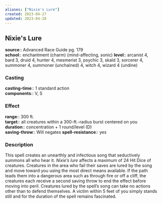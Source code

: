 ```yaml
---
aliases: ["Nixie's Lure"]
created: 2023-04-27
updated: 2023-04-28
---
```


## Nixie's Lure

**source**:: Advanced Race Guide pg. 179  
**school**:: enchantment (charm) (mind-affecting, sonic)
**level**:: arcanist 4, bard 3, druid 4, hunter 4, mesmerist 3, psychic 3, skald 3, sorcerer 4, summoner 4, summoner (unchained) 4, witch 4, wizard 4 (undine)

### Casting

**casting-time**:: 1 standard action  
**components**:: V, S

### Effect

**range**:: 300 ft.  
**target**:: all creatures within a 300-ft.-radius burst centered on you  
**duration**:: concentration + 1 round/level (D)  
**saving-throw**:: Will negates
**spell-resistance**:: yes

### Description

This spell creates an unearthly and infectious song that seductively summons all who hear it. *Nixie’s lure* affects a maximum of 24 Hit Dice of creatures. Creatures in the area who fail their saves are lured by the song and move toward you using the most direct means available. If the path leads them into a dangerous area such as through fire or off a cliff, the creatures each receive a second saving throw to end the effect before moving into peril. Creatures lured by the spell’s song can take no actions other than to defend themselves. A victim within 5 feet of you simply stands still and for the duration of the spell remains fascinated.
